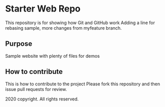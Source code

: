 # Starter Web Repo

This repository is for showing how Git and GitHub work
Adding a line for rebasing sample, more changes from myfeature branch.

## Purpose

Sample website with plenty of files for demos

## How to contribute

This is how to contribute to the project
Please fork this repository and then issue pull requests for review.

2020 copyright. All rights reserved.